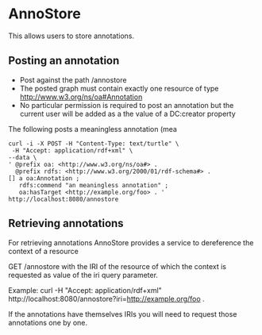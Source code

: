 AnnoStore
===========

This allows users to store annotations.

## Posting an annotation

- Post against the path /annostore
- The posted graph must contain exactly one resource of type http://www.w3.org/ns/oa#Annotation
- No particular permission is required to post an annotation but the 
current user will be added as a the value of a DC:creator property

The following posts a meaningless annotation (mea

    curl -i -X POST -H "Content-Type: text/turtle" \
     -H "Accept: application/rdf+xml" \
    --data \
    ' @prefix oa: <http://www.w3.org/ns/oa#> .
      @prefix rdfs: <http://www.w3.org/2000/01/rdf-schema#> .
    [] a oa:Annotation ;
       rdfs:commend "an meaningless annotation" ;
       oa:hasTarget <http://example.org/foo> . ' http://localhost:8080/annostore

## Retrieving annotations

For retrieving annotations AnnoStore provides a service to dereference the
context of a resource

GET /annostore with the IRI of the resource of which the context is requested 
as value of the iri query parameter.

Example:
    curl  -H "Accept: application/rdf+xml"  \
        http://localhost:8080/annostore?iri=http://example.org/foo .

If the annotations have themselves IRIs you will need to request those annotations one by one.